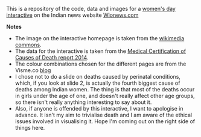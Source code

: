 This is a repository of the code, data and images for a [women's day interactive](www.wionews.com/south-asia/international-womens-day-what-diseases-hurt-indian-women-the-most-13141) on the Indian news website [Wionews.com](http://www.wionews.com)

**Notes**
* The image on the interactive homepage is taken from the [wikimedia commons](https://commons.wikimedia.org/wiki/File:Female_shadow_anatomy_without_labels.svg).
* The data for the interactive is taken from the [Medical Certification of Causes of Death report 2014](www.censusindia.gov.in/2011-Documents/mccd_Report1/mccd_report_2014.pdf).
* The colour combinations chosen for the different pages are from the Visme.co [blog](http://blog.visme.co/color-combinations/)
* I chose not to do a slide on deaths caused by perinatal conditions, which, if you look at slide 2, is actually the fourth biggest cause of deaths among Indian women. The thing is that most of the deaths occur in girls under the age of one, and doesn't really affect other age groups, so there isn't really anything interesting to say about it.
* Also, if anyone is offended by this interactive, I want to apologise in advance. It isn't my aim to trivialise death and I am aware of the ethical issues involved in visualising it. Hope I'm coming out on the right side of things here.



